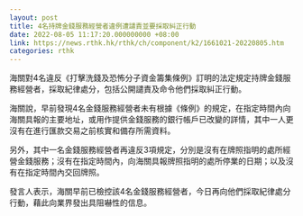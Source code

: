 ```yaml
---
layout: post
title: 4名持牌金錢服務經營者違例遭譴責並要採取糾正行動
date: 2022-08-05 11:17:20.000000000 +08:00
link: https://news.rthk.hk/rthk/ch/component/k2/1661021-20220805.htm
categories: rthk
---
```


海關對4名違反《打擊洗錢及恐怖分子資金籌集條例》訂明的法定規定持牌金錢服務經營者，採取紀律處分，包括公開譴責及命令他們採取糾正行動。

海關說，早前發現4名金錢服務經營者未有根據《條例》的規定，在指定時間內向海關具報的主要地址，或用作提供金錢服務的銀行帳戶已改變的詳情，其中一人更沒有在進行匯款交易之前核實和備存所需資料。

另外，其中一名金錢服務經營者再違反3項規定，分別是沒有在牌照指明的處所經營金錢服務；沒有在指定時間內，向海關具報牌照指明的處所停業的日期；以及沒有在指定時間內交回牌照。

發言人表示，海關早前已檢控該4名金錢服務經營者，今日再向他們採取紀律處分行動，藉此向業界發出具阻嚇性的信息。
